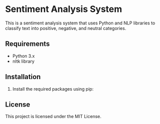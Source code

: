 # Sentiment Analysis System

This is a sentiment analysis system that uses Python and NLP libraries to classify text into positive, negative, and neutral categories.

## Requirements
- Python 3.x
- nltk library

## Installation
1. Install the required packages using pip:


## License
This project is licensed under the MIT License.
